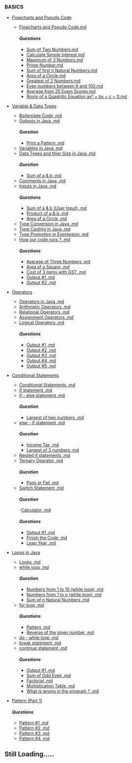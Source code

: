### BASICS
  - [Flowcharts and Pseudo Code](https://github.com/Swapnadip2005/Java_DSA_Insider/tree/main/Flowcharts%20and%20Pseudo%20Code)
    - [Flowcharts and Pseudo Code.md](https://github.com/Swapnadip2005/Java_DSA_Insider/blob/main/Flowcharts%20and%20Pseudo%20Code/Flowcharts%20and%20Pseudo%20Code.md)
      #### *Questions*
      - [Sum of Two Numbers.md](https://github.com/Swapnadip2005/Java_DSA_Insider/blob/main/Flowcharts%20and%20Pseudo%20Code/Questions/Sum%20of%20Two%20Numbers.md)
      - [Calculate Simple Interest.md](https://github.com/Swapnadip2005/Java_DSA_Insider/blob/main/Flowcharts%20and%20Pseudo%20Code/Questions/Calculate%20Simple%20Interest.md)
      - [Maximum of 3 Numbers.md](https://github.com/Swapnadip2005/Java_DSA_Insider/blob/main/Flowcharts%20and%20Pseudo%20Code/Questions/Maximum%20of%203%20Numbers.md)
      - [Prime Number.md](https://github.com/Swapnadip2005/Java_DSA_Insider/blob/main/Flowcharts%20and%20Pseudo%20Code/Questions/Prime%20Number.md)
      - [Sum of first n Natural Numbers.md]()
      - [Area of a Circle.md](https://github.com/Swapnadip2005/Java_DSA_Insider/blob/main/Flowcharts%20and%20Pseudo%20Code/Questions/Area%20of%20a%20Circle.md)
      - [Greatest of 2 Numbers.md](https://github.com/Swapnadip2005/Java_DSA_Insider/blob/main/Flowcharts%20and%20Pseudo%20Code/Questions/Greatest%20of%202%20Numbers.md)
      - [Even numbers between 9 and 100.md](https://github.com/Swapnadip2005/Java_DSA_Insider/blob/main/Flowcharts%20and%20Pseudo%20Code/Questions/Even%20numbers%20between%209%20and%20100.md)
      - [Average from 25 Exam Scores.md](https://github.com/Swapnadip2005/Java_DSA_Insider/blob/main/Flowcharts%20and%20Pseudo%20Code/Questions/Average%20from%2025%20Exam%20Scores.md)
      - [Roots of a Quadritic Equation ax² + bx + c = 0.md](https://github.com/Swapnadip2005/Java_DSA_Insider/blob/main/Flowcharts%20and%20Pseudo%20Code/Questions/Roots%20of%20a%20Quadritic%20Equation%20ax%C2%B2%20%2B%20bx%20%2B%20c%20%3D%200.md)
  
  - [Variable & Data Types](https://github.com/Swapnadip2005/Java_DSA_Insider/tree/main/Variable%20%26%20Data%20Types)
    - [Boilerplate Code .md](https://github.com/Swapnadip2005/Java_DSA_Insider/blob/main/Variable%20%26%20Data%20Types/Boilerplate%20Code%20.md)
    - [Outputs in Java .md](https://github.com/Swapnadip2005/Java_DSA_Insider/blob/main/Variable%20%26%20Data%20Types/Comments%20in%20Java%20.md)
      #### *Question*
      - [Print a Pattern .md](https://github.com/Swapnadip2005/Java_DSA_Insider/blob/main/Variable%20%26%20Data%20Types/Questions/Print%20a%20Pattern%20.md)
    - [Variables in Java .md](https://github.com/Swapnadip2005/Java_DSA_Insider/blob/main/Variable%20%26%20Data%20Types/Variables%20in%20Java%20.md)
    - [Data Types and thier Size in Java .md](https://github.com/Swapnadip2005/Java_DSA_Insider/blob/main/Variable%20%26%20Data%20Types/Data%20Types%20and%20thier%20Size%20in%20Java%20.md)  
      #### *Question*
      - [Sum of a & b .md](https://github.com/Swapnadip2005/Java_DSA_Insider/blob/main/Variable%20%26%20Data%20Types/Questions/Sum%20of%20a%20%26%20b%20.md)  
    - [Comments in Java .md](https://github.com/Swapnadip2005/Java_DSA_Insider/blob/main/Variable%20%26%20Data%20Types/Comments%20in%20Java%20.md)
    - [Inputs in Java .md](https://github.com/Swapnadip2005/Java_DSA_Insider/blob/main/Variable%20%26%20Data%20Types/Inputs%20in%20Java%20.md)  
      #### *Questions*
      - [Sum of a & b (User Input) .md](https://github.com/Swapnadip2005/Java_DSA_Insider/blob/main/Variable%20%26%20Data%20Types/Questions/Sum%20of%20a%20%26%20b%20(User%20Input)%20.md)
      - [Product of a & b .md](https://github.com/Swapnadip2005/Java_DSA_Insider/blob/main/Variable%20%26%20Data%20Types/Questions/Product%20of%20a%20%26%20b%20.md)
      - [Area of a Circle .md](https://github.com/Swapnadip2005/Java_DSA_Insider/blob/main/Variable%20%26%20Data%20Types/Questions/Area%20of%20a%20Circle%20.md)
    - [Type Conversion in Java .md](https://github.com/Swapnadip2005/Java_DSA_Insider/blob/main/Variable%20%26%20Data%20Types/Type%20Conversion%20in%20Java%20.md)
    - [Type Casting in Java .md](https://github.com/Swapnadip2005/Java_DSA_Insider/blob/main/Variable%20%26%20Data%20Types/Type%20Casting%20in%20Java%20.md)
    - [Type Promotion in Expression .md](https://github.com/Swapnadip2005/Java_DSA_Insider/blob/main/Variable%20%26%20Data%20Types/Type%20Promotion%20in%20Expression%20.md)
    - [How our code runs ? .md](https://github.com/Swapnadip2005/Java_DSA_Insider/blob/main/Variable%20%26%20Data%20Types/How%20our%20code%20runs%20%3F%20.md)
      #### *Questions*
      - [Average of Three Numbers .md](https://github.com/Swapnadip2005/Java_DSA_Insider/blob/main/Variable%20%26%20Data%20Types/Questions/Average%20of%20Three%20Numbers%20.md)
      - [Area of a Square .md](https://github.com/Swapnadip2005/Java_DSA_Insider/blob/main/Variable%20%26%20Data%20Types/Questions/Area%20of%20a%20Square%20.md)
      - [Cost of 3 items with GST .md](https://github.com/Swapnadip2005/Java_DSA_Insider/blob/main/Variable%20%26%20Data%20Types/Questions/Cost%20of%203%20items%20with%20GST%20.md)
      - [Output #1 .md](https://github.com/Swapnadip2005/Java_DSA_Insider/blob/main/Variable%20%26%20Data%20Types/Questions/Output%20%231%20.md)
      - [Output #2 .md](https://github.com/Swapnadip2005/Java_DSA_Insider/blob/main/Variable%20%26%20Data%20Types/Questions/Output%20%232%20.md)
    
  - [Operators](https://github.com/Swapnadip2005/Java_DSA_Insider/tree/main/Operators)
    - [Operators in Java .md](https://github.com/Swapnadip2005/Java_DSA_Insider/blob/main/Operators/Operators%20in%20Java%20.md)
    - [Arithmetic Operators .md](https://github.com/Swapnadip2005/Java_DSA_Insider/blob/main/Operators/Arithmetic%20Operators%20.md)
    - [Relational Operators .md](https://github.com/Swapnadip2005/Java_DSA_Insider/blob/main/Operators/Relational%20Operators%20.md)
    - [Assignment Operators .md](https://github.com/Swapnadip2005/Java_DSA_Insider/blob/main/Operators/Assignment%20Operators%20.md)
    - [Logical Operators .md](https://github.com/Swapnadip2005/Java_DSA_Insider/blob/main/Operators/Logical%20Operators%20.md)
      #### *Questions*
      - [Output #1 .md](https://github.com/Swapnadip2005/Java_DSA_Insider/blob/main/Operators/Questions/Output%20%231%20.md)
      - [Output #2 .md](https://github.com/Swapnadip2005/Java_DSA_Insider/blob/main/Operators/Questions/Output%20%232%20.md)
      - [Output #3 .md](https://github.com/Swapnadip2005/Java_DSA_Insider/blob/main/Operators/Questions/Output%20%233%20.md)
      - [Output #4 .md](https://github.com/Swapnadip2005/Java_DSA_Insider/blob/main/Operators/Questions/Output%20%234%20.md)
      - [Output #5 .md](https://github.com/Swapnadip2005/Java_DSA_Insider/blob/main/Operators/Questions/Output%20%235%20.md)
    
  - [Conditional Statements](https://github.com/Swapnadip2005/Java_DSA_Insider/tree/main/Conditional%20Statements)
    - [Conditional Statements .md](https://github.com/Swapnadip2005/Java_DSA_Insider/tree/main/Conditional%20Statements)
    - [if statement .md](https://github.com/Swapnadip2005/Java_DSA_Insider/blob/main/Conditional%20Statements/if%20statement%20.md)
    - [if - else statement .md](https://github.com/Swapnadip2005/Java_DSA_Insider/blob/main/Conditional%20Statements/if%20-%20else%20statement%20.md)
      #### *Question*
      - [Largest of two numbers .md](https://github.com/Swapnadip2005/Java_DSA_Insider/blob/main/Conditional%20Statements/Questions/Largest%20of%20two%20numbers%20.md)
    - [else - if statement .md](https://github.com/Swapnadip2005/Java_DSA_Insider/blob/main/Conditional%20Statements/else%20-%20if%20statement%20.md)
      #### *Question*
      - [Income Tax .md](https://github.com/Swapnadip2005/Java_DSA_Insider/blob/main/Conditional%20Statements/Questions/Income%20Tax%20.md)
      - [Largest of 3 numbers .md](https://github.com/Swapnadip2005/Java_DSA_Insider/blob/main/Conditional%20Statements/Questions/Largest%20of%203%20numbers%20.md)
    - [Nested if statements .md](https://github.com/Swapnadip2005/Java_DSA_Insider/blob/main/Conditional%20Statements/Nested%20if%20statements%20.md)
    - [Ternary Operator .md](https://github.com/Swapnadip2005/Java_DSA_Insider/blob/main/Conditional%20Statements/Ternary%20Operator%20.md)
      #### *Question*
      - [Pass or Fail .md](https://github.com/Swapnadip2005/Java_DSA_Insider/blob/main/Conditional%20Statements/Questions/Pass%20or%20Fail%20.md)
    - [Switch Statement .md](https://github.com/Swapnadip2005/Java_DSA_Insider/blob/main/Conditional%20Statements/Switch%20Statement%20.md)
      #### *Question*
      -[Calculator .md](https://github.com/Swapnadip2005/Java_DSA_Insider/blob/main/Conditional%20Statements/Questions/Calculator%20.md)
      #### *Questions*
      - [Output #1 .md](https://github.com/Swapnadip2005/Java_DSA_Insider/blob/main/Conditional%20Statements/Questions/Output%20%231%20.md)
      - [Finish the Code .md](https://github.com/Swapnadip2005/Java_DSA_Insider/blob/main/Conditional%20Statements/Questions/Finish%20the%20Code%20.md)
      - [Leap Year .md](https://github.com/Swapnadip2005/Java_DSA_Insider/blob/main/Conditional%20Statements/Questions/Leap%20Year%20.md)
    
  - [Loops in Java](https://github.com/Swapnadip2005/Java_DSA_Insider/tree/main/Loops%20in%20Java)
    - [Loops .md](https://github.com/Swapnadip2005/Java_DSA_Insider/blob/main/Loops%20in%20Java/Loops%20.md)
    - [while loop .md](https://github.com/Swapnadip2005/Java_DSA_Insider/blob/main/Loops%20in%20Java/while%20loop%20.md)
      #### *Question*
      - [Numbers from 1 to 10 (while loop) .md](https://github.com/Swapnadip2005/Java_DSA_Insider/blob/main/Loops%20in%20Java/Questions/Numbers%20from%201%20to%2010%20(while%20loop)%20.md)
      - [Numbers from 1 to n (while loop) .md](https://github.com/Swapnadip2005/Java_DSA_Insider/blob/main/Loops%20in%20Java/Questions/Numbers%20from%201%20to%20n%20(while%20loop)%20.md)
      - [Sum of n Natural Numbers .md](https://github.com/Swapnadip2005/Java_DSA_Insider/blob/main/Loops%20in%20Java/Questions/Sum%20of%20n%20Natural%20Numbers%20.md)
    - [for loop .md](https://github.com/Swapnadip2005/Java_DSA_Insider/blob/main/Loops%20in%20Java/for%20loop%20.md)
      #### *Questions*
      - [Pattern .md](https://github.com/Swapnadip2005/Java_DSA_Insider/blob/main/Loops%20in%20Java/Questions/Pattern%20.md)
      - [Reverse of the given number .md](https://github.com/Swapnadip2005/Java_DSA_Insider/blob/main/Loops%20in%20Java/Questions/Reverse%20of%20the%20given%20number%20.md)
    - [do - while loop .md](https://github.com/Swapnadip2005/Java_DSA_Insider/blob/main/Loops%20in%20Java/do%20-%20while%20loop%20.md)
    - [break statement .md](https://github.com/Swapnadip2005/Java_DSA_Insider/blob/main/Loops%20in%20Java/break%20statement%20.md)
    - [continue statement .md](https://github.com/Swapnadip2005/Java_DSA_Insider/blob/main/Loops%20in%20Java/continue%20statement%20.md)
      #### *Questions*
      - [Output #1 .md](https://github.com/Swapnadip2005/Java_DSA_Insider/blob/main/Loops%20in%20Java/Questions/Output%20%231%20.md)
      - [Sum of Odd Even .md](https://github.com/Swapnadip2005/Java_DSA_Insider/blob/main/Loops%20in%20Java/Questions/Sum%20of%20Odd%20Even%20.md)
      - [Factorial .md](https://github.com/Swapnadip2005/Java_DSA_Insider/blob/main/Loops%20in%20Java/Questions/Factorial%20.md)
      - [Multiplication Table .md](https://github.com/Swapnadip2005/Java_DSA_Insider/blob/main/Loops%20in%20Java/Questions/Multiplication%20Table%20.md)
      - [What is wrong in the program ? .md](https://github.com/Swapnadip2005/Java_DSA_Insider/blob/main/Loops%20in%20Java/Questions/What%20is%20wrong%20in%20the%20program%20%3F%20.md)
  - [Pattern (Part 1)](https://github.com/Swapnadip2005/Java_DSA_Insider/tree/main/Pattern%20(Part%201)%20)
      #### *Questions*
      - [Pattern #1 .md](https://github.com/Swapnadip2005/Java_DSA_Insider/blob/main/Pattern%20(Part%201)%20/Pattern%20%231%20.md)
      - [Pattern #2 .md](https://github.com/Swapnadip2005/Java_DSA_Insider/blob/main/Pattern%20(Part%201)%20/Pattern%20%232%20.md)
      - [Pattern #3 .md](https://github.com/Swapnadip2005/Java_DSA_Insider/blob/main/Pattern%20(Part%201)%20/Pattern%20%233%20.md)
      - [Pattern #4 .md](https://github.com/Swapnadip2005/Java_DSA_Insider/blob/main/Pattern%20(Part%201)%20/Pattern%20%234%20.md)

  ## Still Loading.....
